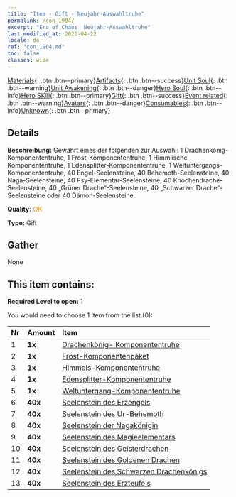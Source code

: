 ```yaml
---
title: "Item - Gift - Neujahr-Auswahltruhe"
permalink: /con_1904/
excerpt: "Era of Chaos  Neujahr-Auswahltruhe"
last_modified_at: 2021-04-22
locale: de
ref: "con_1904.md"
toc: false
classes: wide
---
```

 [Materials](/ItemsDE/){: .btn .btn--primary}[Artifacts](/ItemsDE/Artifacts/){: .btn .btn--success}[Unit Soul](/ItemsDE/UnitSoul/){: .btn .btn--warning}[Unit Awakening](/ItemsDE/UnitAwakening/){: .btn .btn--danger}[Hero Soul](/ItemsDE/HeroSoul/){: .btn .btn--info}[Hero SKill](/ItemsDE/HeroSkill/){: .btn .btn--primary}[Gift](/ItemsDE/Gift/){: .btn .btn--success}[Event related](/ItemsDE/Events/){: .btn .btn--warning}[Avatars](/ItemsDE/Avatars/){: .btn .btn--danger}[Consumables](/ItemsDE/Consumables/){: .btn .btn--info}[Unknown](/ItemsDE/Unknown/){: .btn .btn--primary}

## Details
 **Beschreibung:** Gewährt eines der folgenden zur Auswahl: 1 Drachenkönig-Komponententruhe, 1 Frost-Komponententruhe, 1 Himmlische Komponententruhe, 1 Edensplitter-Komponententruhe, 1 Weltuntergangs-Komponententruhe, 40 Engel-Seelensteine, 40 Behemoth-Seelensteine, 40 Naga-Seelensteine, 40 Psy-Elementar-Seelensteine, 40 Knochendrache-Seelensteine, 40 „Grüner Drache“-Seelensteine, 40 „Schwarzer Drache“-Seelensteine oder 40 Dämon-Seelensteine.

 **Quality:** <span style="color: #FF8C00">OK</span>

 **Type:** Gift

## Gather

  None

## This item contains:

 **Required Level to open:** 1

 You would need to choose 1 item from the list (0):

  | Nr | Amount |     Item    |
  |:---|:-------|:------------|
  | 1 |  **1x** | [Drachenkönig- Komponententruhe](/de/Items/con_1348/) |  | 
  | 2 |  **1x** | [Frost-Komponentenpaket](/de/Items/con_1352/) |  | 
  | 3 |  **1x** | [Himmels-Komponententruhe](/de/Items/con_1354/) |  | 
  | 4 |  **1x** | [Edensplitter-Komponententruhe](/de/Items/con_1864/) |  | 
  | 5 |  **1x** | [Weltuntergang-Komponententruhe](/de/Items/con_1360/) |  | 
  | 6 |  **40x** | [Seelenstein des Erzengels](/de/Items/unt_288/) |  | 
  | 7 |  **40x** | [Seelenstein des Ur-Behemoth](/de/Items/unt_311/) |  | 
  | 8 |  **40x** | [Seelenstein der Nagakönigin](/de/Items/unt_325/) |  | 
  | 9 |  **40x** | [Seelenstein des Magieelementars](/de/Items/unt_347/) |  | 
  | 10 |  **40x** | [Seelenstein des Geisterdrachen](/de/Items/unt_303/) |  | 
  | 11 |  **40x** | [Seelenstein des Goldenen Drachen](/de/Items/unt_295/) |  | 
  | 12 |  **40x** | [Seelenstein des Schwarzen Drachenkönigs](/de/Items/unt_334/) |  | 
  | 13 |  **40x** | [Seelenstein des Erzteufels](/de/Items/unt_318/) |  | 

